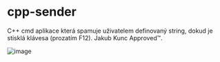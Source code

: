 # cpp-sender
C++ cmd aplikace která spamuje uživatelem definovaný string, dokud je stisklá klávesa (prozatím F12). Jakub Kunc Approved™.

![image](https://user-images.githubusercontent.com/31075205/147968673-2cec6459-1a0b-4150-ad32-097b968b3427.png)

